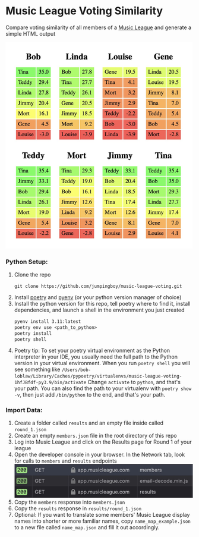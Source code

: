 # Music League Voting Similarity
Compare voting similarity of all members of a [Music League](https://app.musicleague.com/) and generate a simple HTML output

![Sample HTML output](./images/example_table.jpg)

### Python Setup:
1. Clone the repo
    ```
    git clone https://github.com/jumpingboy/music-league-voting.git
    ```
2. Install [poetry](https://python-poetry.org/docs/#installation) and [pyenv](https://github.com/pyenv/pyenv#installation) (or your python version manager of choice)
3. Install the python version for this repo, tell poetry where to find it, install dependencies, and launch a shell in the environment you just created
    ```
    pyenv install 3.11:latest
    poetry env use <path_to_python>
    poetry install
    poetry shell
    ```
4. Poetry tip: To set your poetry virtual environment as the Python interpreter in your IDE, you usually need the full path to the Python version in your virtual environment. When you run `poetry shell` you will see something like 
    `/Users/bob-loblaw/Library/Caches/pypoetry/virtualenvs/music-league-voting-1hfJBfdf-py3.9/bin/activate`
    Change `activate` to `python`, and that's your path.
    You can also find the path to your virtualenv with `poetry show -v`, then just add `/bin/python` to the end, and that's your path.

### Import Data:
1. Create a folder called `results` and an empty file inside called `round_1.json` 
2. Create an empty `members.json` file in the root directory of this repo
3. Log into Music League and click on the Results page for Round 1 of your league
4. Open the developer console in your browser. In the Network tab, look for calls to `members` and `results` endpoints
![Network Tab Screenshot](./images/network_tab_screenshot.jpg)
5. Copy the `members` response into `members.json`
6. Copy the `results` response in `results/round_1.json`
7. Optional: If you want to translate some members' Music League display names into shorter or more familiar names, copy `name_map_example.json` to a new file called `name_map.json` and fill it out accordingly.

